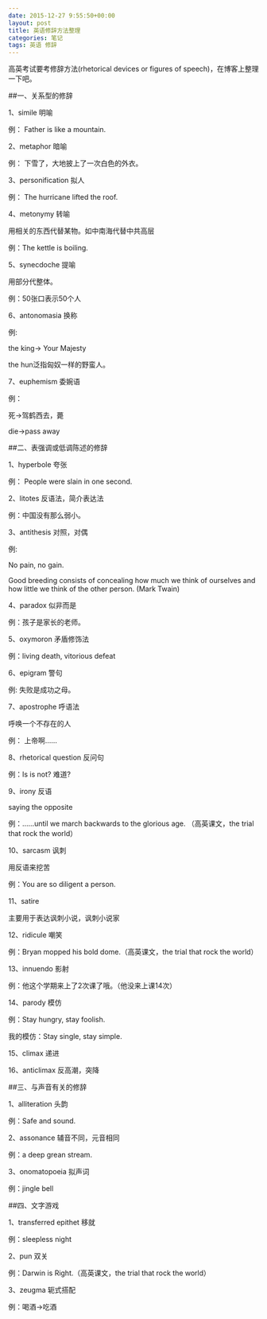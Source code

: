 ```yaml
---
date: 2015-12-27 9:55:50+00:00
layout: post
title: 英语修辞方法整理
categories: 笔记
tags: 英语 修辞
---
```

 
高英考试要考修辞方法(rhetorical devices or figures of speech)，在博客上整理一下吧。

##一、关系型的修辞

1、simile 明喻

例： Father is like a mountain.

2、metaphor 暗喻

例： 下雪了，大地披上了一次白色的外衣。

3、personification 拟人

例： The hurricane lifted the roof.

4、metonymy 转喻

用相关的东西代替某物。如中南海代替中共高层

例：The kettle is boiling.

5、synecdoche 提喻

用部分代整体。

例：50张口表示50个人

6、antonomasia 换称

例: 

the king-> Your Majesty

the hun泛指匈奴一样的野蛮人。

7、euphemism 委婉语

例：

死->驾鹤西去，薨

die->pass away

##二、表强调或低调陈述的修辞

1、hyperbole 夸张

例： People were slain in one second.

2、litotes 反语法，简介表达法

例：中国没有那么弱小。

3、antithesis 对照，对偶

例: 

No pain, no gain.

Good breeding consists of concealing how much we think of ourselves and how little we think of the other person. (Mark Twain)

4、paradox 似非而是

例：孩子是家长的老师。

5、oxymoron 矛盾修饰法

例：living death, vitorious defeat

6、epigram 警句

例: 失败是成功之母。

7、apostrophe 呼语法

呼唤一个不存在的人

例： 上帝啊……

8、rhetorical question 反问句

例：Is is not? 难道?

9、irony 反语 

saying the opposite

例：……until we march backwards to the glorious age. （高英课文，the trial that rock the world）

10、sarcasm 讽刺

用反语来挖苦

例：You are so diligent a person.

11、satire

主要用于表达讽刺小说，讽刺小说家

12、ridicule 嘲笑

例：Bryan mopped his bold dome.（高英课文，the trial that rock the world）

13、innuendo 影射

例：他这个学期来上了2次课了哦。（他没来上课14次）

14、parody 模仿

例：Stay hungry, stay foolish.

我的模仿：Stay single, stay simple.

15、climax 递进

16、anticlimax 反高潮，突降

##三、与声音有关的修辞

1、alliteration 头韵

例：Safe and sound.

2、assonance 辅音不同，元音相同

例：a deep grean stream.

3、onomatopoeia 拟声词

例：jingle bell

##四、文字游戏

1、transferred epithet 移就

例：sleepless night

2、pun 双关

例：Darwin is Right.（高英课文，the trial that rock the world）

3、zeugma 轭式搭配

例：喝酒->吃酒




